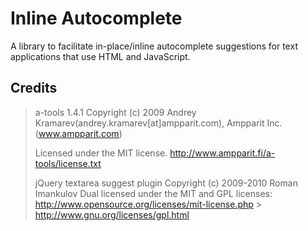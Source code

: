 # Inline Autocomplete

A library to facilitate in-place/inline autocomplete suggestions for text applications that use HTML and JavaScript.

## Credits

> a-tools 1.4.1
> Copyright (c) 2009 Andrey Kramarev(andrey.kramarev[at]ampparit.com),
> Ampparit Inc. (www.ampparit.com)
>
> Licensed under the MIT license.
> http://www.ampparit.fi/a-tools/license.txt
>
> jQuery textarea suggest plugin
> Copyright (c) 2009-2010 Roman Imankulov
> Dual licensed under the MIT and GPL licenses:
> http://www.opensource.org/licenses/mit-license.php > http://www.gnu.org/licenses/gpl.html
